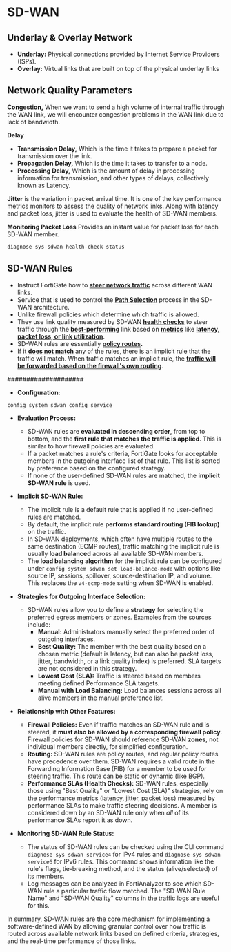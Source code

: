 # SD-WAN
## Underlay & Overlay Network
+ **Underlay:** Physical connections provided by Internet Service Providers (ISPs).
+ **Overlay:** Virtual links that are built on top of the physical underlay links
## Network Quality Parameters
**Congestion,** When we want to send a high volume of internal traffic through the WAN link, we will encounter congestion problems in the WAN link due to lack of bandwidth.

**Delay** 
+ **Transmission Delay,** Which is the time it takes to prepare a packet for transmission over the link.
+ **Propagation Delay,** Which is the time it takes to transfer to a node.
+ **Processing Delay,** Which is the amount of delay in processing information for transmission, and other types of delays, collectively known as Latency.

**Jitter** is the variation in packet arrival time. It is one of the key performance metrics monitors to assess the quality of network links. Along with latency and packet loss, jitter is used to evaluate the health of SD-WAN members.

**Monitoring Packet Loss**
Provides an instant value for packet loss for each SD-WAN member.
```bash
diagnose sys sdwan health-check status
```
## SD-WAN Rules

+ Instruct FortiGate how to <u>**steer network traffic**</u> across different WAN links.
+ Service that is used to control the **<u>Path Selection</u>** process in the SD-WAN architecture.
+ Unlike firewall policies which determine which traffic is allowed.
+ They use link quality measured by SD-WAN **<u>health checks</u>** to steer traffic through the **<u>best-performing</u>** link based on **<u>metrics</u>** like **<u>latency, packet loss, or link utilization</u>**.
+ SD-WAN rules are essentially **<u>policy routes</u>.**
+ If it **<u>does not match</u>** any of the rules, there is an implicit rule that the traffic will match. When traffic matches an implicit rule, the **<u>traffic will be forwarded based on the firewall's own routing</u>**.

####################
*   **Configuration:**
```bash
config system sdwan config service
```
*   **Evaluation Process:**
    *   SD-WAN rules are **evaluated in descending order**, from top to bottom, and the **first rule that matches the traffic is applied**. This is similar to how firewall policies are evaluated.
    *   If a packet matches a rule's criteria, FortiGate looks for acceptable members in the outgoing interface list of that rule. This list is sorted by preference based on the configured strategy.
    *   If none of the user-defined SD-WAN rules are matched, the **implicit SD-WAN rule** is used.

*   **Implicit SD-WAN Rule:**
    *   The implicit rule is a default rule that is applied if no user-defined rules are matched.
    *   By default, the implicit rule **performs standard routing (FIB lookup)** on the traffic.
    *   In SD-WAN deployments, which often have multiple routes to the same destination (ECMP routes), traffic matching the implicit rule is usually **load balanced** across all available SD-WAN members.
    *   The **load balancing algorithm** for the implicit rule can be configured under `config system sdwan set load-balance-mode` with options like source IP, sessions, spillover, source-destination IP, and volume. This replaces the `v4-ecmp-mode` setting when SD-WAN is enabled.

*   **Strategies for Outgoing Interface Selection:**
    *   SD-WAN rules allow you to define a **strategy** for selecting the preferred egress members or zones. Examples from the sources include:
        *   **Manual:** Administrators manually select the preferred order of outgoing interfaces.
        *   **Best Quality:** The member with the best quality based on a chosen metric (default is latency, but can also be packet loss, jitter, bandwidth, or a link quality index) is preferred. SLA targets are not considered in this strategy.
        *   **Lowest Cost (SLA):** Traffic is steered based on members meeting defined Performance SLA targets.
        *   **Manual with Load Balancing:** Load balances sessions across all alive members in the manual preference list.

*   **Relationship with Other Features:**
    *   **Firewall Policies:** Even if traffic matches an SD-WAN rule and is steered, it **must also be allowed by a corresponding firewall policy**. Firewall policies for SD-WAN should reference SD-WAN **zones**, not individual members directly, for simplified configuration.
    *   **Routing:** SD-WAN rules are policy routes, and regular policy routes have precedence over them. SD-WAN requires a valid route in the Forwarding Information Base (FIB) for a member to be used for steering traffic. This route can be static or dynamic (like BGP).
    *   **Performance SLAs (Health Checks):** SD-WAN rules, especially those using "Best Quality" or "Lowest Cost (SLA)" strategies, rely on the performance metrics (latency, jitter, packet loss) measured by performance SLAs to make traffic steering decisions. A member is considered down by an SD-WAN rule only when *all* of its performance SLAs report it as down.

*   **Monitoring SD-WAN Rule Status:**
    *   The status of SD-WAN rules can be checked using the CLI command `diagnose sys sdwan service4` for IPv4 rules and `diagnose sys sdwan service6` for IPv6 rules. This command shows information like the rule's flags, tie-breaking method, and the status (alive/selected) of its members.
    *   Log messages can be analyzed in FortiAnalyzer to see which SD-WAN rule a particular traffic flow matched. The "SD-WAN Rule Name" and "SD-WAN Quality" columns in the traffic logs are useful for this.

In summary, SD-WAN rules are the core mechanism for implementing a software-defined WAN by allowing granular control over how traffic is routed across available network links based on defined criteria, strategies, and the real-time performance of those links.